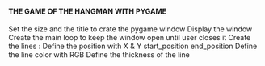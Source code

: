 #### THE GAME OF THE HANGMAN WITH PYGAME ####

  Set the size and the title to crate the pygame window
  Display the window
  Create the main loop to keep the window open until user closes it
  Create the lines :
          Define the position with X & Y
              start_position
              end_position
          Define the line color with RGB
          Define the thickness of the line
